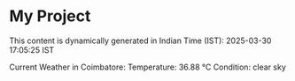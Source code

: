 # My Project

This content is dynamically generated in Indian Time (IST): 2025-03-30 17:05:25 IST


Current Weather in Coimbatore:
Temperature: 36.88 °C
Condition: clear sky
